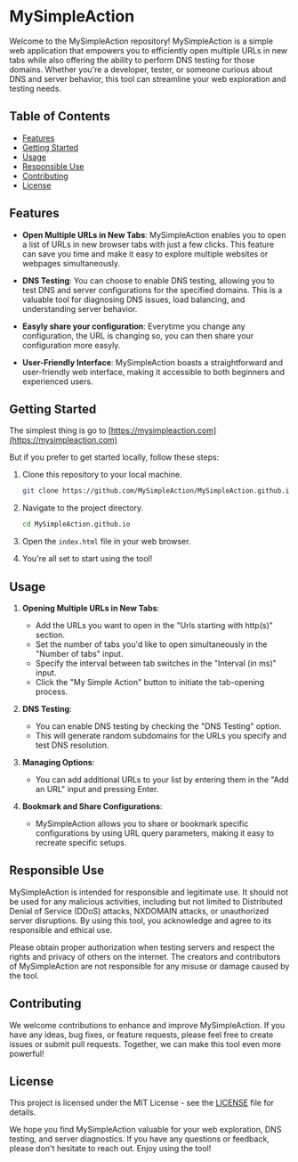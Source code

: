 # MySimpleAction

Welcome to the MySimpleAction repository! MySimpleAction is a simple web application that empowers you to efficiently open multiple URLs in new tabs while also offering the ability to perform DNS testing for those domains. Whether you're a developer, tester, or someone curious about DNS and server behavior, this tool can streamline your web exploration and testing needs.

## Table of Contents
- [Features](#features)
- [Getting Started](#getting-started)
- [Usage](#usage)
- [Responsible Use](#responsible-use)
- [Contributing](#contributing)
- [License](#license)

## Features

- **Open Multiple URLs in New Tabs**: MySimpleAction enables you to open a list of URLs in new browser tabs with just a few clicks. This feature can save you time and make it easy to explore multiple websites or webpages simultaneously.

- **DNS Testing**: You can choose to enable DNS testing, allowing you to test DNS and server configurations for the specified domains. This is a valuable tool for diagnosing DNS issues, load balancing, and understanding server behavior.

- **Easyly share your configuration**: Everytime you change any configuration, the URL is changing so, you can then share your configuration more easyly.
 
- **User-Friendly Interface**: MySimpleAction boasts a straightforward and user-friendly web interface, making it accessible to both beginners and experienced users.

## Getting Started

The simplest thing is go to [https://mysimpleaction.com](https://mysimpleaction.com) 

But if you prefer to get started locally, follow these steps:

1. Clone this repository to your local machine.

   ```bash
   git clone https://github.com/MySimpleAction/MySimpleAction.github.io.git
   ```

2. Navigate to the project directory.

   ```bash
   cd MySimpleAction.github.io
   ```

3. Open the `index.html` file in your web browser.

4. You're all set to start using the tool!

## Usage

1. **Opening Multiple URLs in New Tabs**:
   - Add the URLs you want to open in the "Urls starting with http(s)" section.
   - Set the number of tabs you'd like to open simultaneously in the "Number of tabs" input.
   - Specify the interval between tab switches in the "Interval (in ms)" input.
   - Click the "My Simple Action" button to initiate the tab-opening process.

2. **DNS Testing**:
   - You can enable DNS testing by checking the "DNS Testing" option.
   - This will generate random subdomains for the URLs you specify and test DNS resolution.

3. **Managing Options**:
   - You can add additional URLs to your list by entering them in the "Add an URL" input and pressing Enter.

4. **Bookmark and Share Configurations**:
   - MySimpleAction allows you to share or bookmark specific configurations by using URL query parameters, making it easy to recreate specific setups.

## Responsible Use

MySimpleAction is intended for responsible and legitimate use. It should not be used for any malicious activities, including but not limited to Distributed Denial of Service (DDoS) attacks, NXDOMAIN attacks, or unauthorized server disruptions. By using this tool, you acknowledge and agree to its responsible and ethical use.

Please obtain proper authorization when testing servers and respect the rights and privacy of others on the internet. The creators and contributors of MySimpleAction are not responsible for any misuse or damage caused by the tool.

## Contributing

We welcome contributions to enhance and improve MySimpleAction. If you have any ideas, bug fixes, or feature requests, please feel free to create issues or submit pull requests. Together, we can make this tool even more powerful!

## License

This project is licensed under the MIT License - see the [LICENSE](LICENSE) file for details.

We hope you find MySimpleAction valuable for your web exploration, DNS testing, and server diagnostics. If you have any questions or feedback, please don't hesitate to reach out. Enjoy using the tool!
